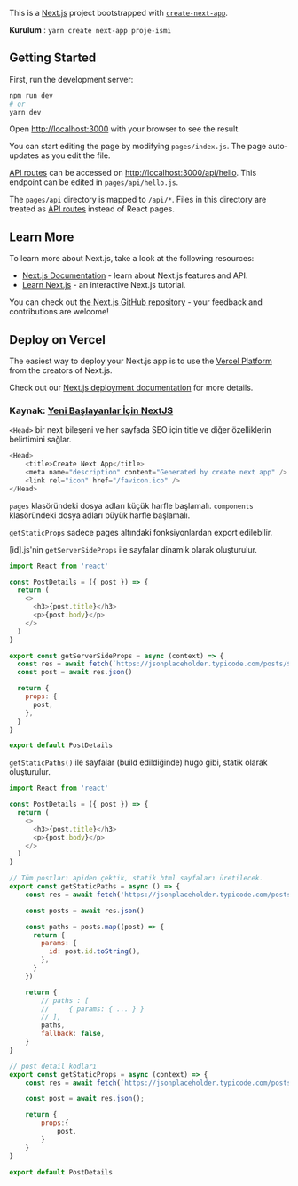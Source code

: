 This is a [Next.js](https://nextjs.org/) project bootstrapped with [`create-next-app`](https://github.com/vercel/next.js/tree/canary/packages/create-next-app).

**Kurulum** : `yarn create next-app proje-ismi`

## Getting Started

First, run the development server:

```bash
npm run dev
# or
yarn dev
```

Open [http://localhost:3000](http://localhost:3000) with your browser to see the result.

You can start editing the page by modifying `pages/index.js`. The page auto-updates as you edit the file.

[API routes](https://nextjs.org/docs/api-routes/introduction) can be accessed on [http://localhost:3000/api/hello](http://localhost:3000/api/hello). This endpoint can be edited in `pages/api/hello.js`.

The `pages/api` directory is mapped to `/api/*`. Files in this directory are treated as [API routes](https://nextjs.org/docs/api-routes/introduction) instead of React pages.

## Learn More

To learn more about Next.js, take a look at the following resources:

- [Next.js Documentation](https://nextjs.org/docs) - learn about Next.js features and API.
- [Learn Next.js](https://nextjs.org/learn) - an interactive Next.js tutorial.

You can check out [the Next.js GitHub repository](https://github.com/vercel/next.js/) - your feedback and contributions are welcome!

## Deploy on Vercel

The easiest way to deploy your Next.js app is to use the [Vercel Platform](https://vercel.com/new?utm_medium=default-template&filter=next.js&utm_source=create-next-app&utm_campaign=create-next-app-readme) from the creators of Next.js.

Check out our [Next.js deployment documentation](https://nextjs.org/docs/deployment) for more details.

### Kaynak: [Yeni Başlayanlar İçin NextJS](https://www.youtube.com/watch?v=CM9RAdZlpCQ)

`<Head>` bir next bileşeni ve her sayfada SEO için title ve diğer özelliklerin belirtimini sağlar.

```js script
<Head>
    <title>Create Next App</title>
    <meta name="description" content="Generated by create next app" />
    <link rel="icon" href="/favicon.ico" />
</Head>
```

`pages` klasöründeki dosya adları küçük harfle başlamalı.
`components` klasöründeki dosya adları büyük harfle başlamalı.

`getStaticProps` sadece pages altındaki fonksiyonlardan export edilebilir.

[id].js'nin `getServerSideProps` ile sayfalar dinamik olarak oluşturulur.

```js script
import React from 'react'

const PostDetails = ({ post }) => {
  return (
    <>
      <h3>{post.title}</h3>
      <p>{post.body}</p>
    </>
  )
}

export const getServerSideProps = async (context) => {
  const res = await fetch(`https://jsonplaceholder.typicode.com/posts/${context.params.id}`)
  const post = await res.json()

  return {
    props: {
      post,
    },
  }
}

export default PostDetails

```

`getStaticPaths()` ile sayfalar (build edildiğinde) hugo gibi, statik olarak oluşturulur.

```js script
import React from 'react'

const PostDetails = ({ post }) => {
  return (
    <>
      <h3>{post.title}</h3>
      <p>{post.body}</p>
    </>
  )
}

// Tüm postları apiden çektik, statik html sayfaları üretilecek.
export const getStaticPaths = async () => {
    const res = await fetch('https://jsonplaceholder.typicode.com/posts/')

    const posts = await res.json()

    const paths = posts.map((post) => {
      return {
        params: {
          id: post.id.toString(),
        },
      }
    })

    return {
        // paths : [
        //     { params: { ... } }
        // ],
        paths,
        fallback: false,
    }
}

// post detail kodları
export const getStaticProps = async (context) => {
    const res = await fetch(`https://jsonplaceholder.typicode.com/posts/${context.params.id}`)

    const post = await res.json();

    return {
        props:{
            post,
        }
    }
}

export default PostDetails
```

